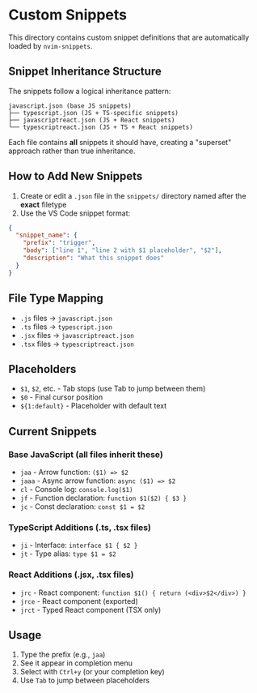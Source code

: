 # Custom Snippets

This directory contains custom snippet definitions that are automatically loaded by `nvim-snippets`.

## Snippet Inheritance Structure

The snippets follow a logical inheritance pattern:

```
javascript.json (base JS snippets)
├── typescript.json (JS + TS-specific snippets)
├── javascriptreact.json (JS + React snippets)  
└── typescriptreact.json (JS + TS + React snippets)
```

Each file contains **all** snippets it should have, creating a "superset" approach rather than true inheritance.

## How to Add New Snippets

1. Create or edit a `.json` file in the `snippets/` directory named after the **exact** filetype
2. Use the VS Code snippet format:

```json
{
  "snippet_name": {
    "prefix": "trigger",
    "body": ["line 1", "line 2 with $1 placeholder", "$2"],
    "description": "What this snippet does"
  }
}
```

## File Type Mapping

- `.js` files → `javascript.json`
- `.ts` files → `typescript.json` 
- `.jsx` files → `javascriptreact.json`
- `.tsx` files → `typescriptreact.json`

## Placeholders

- `$1`, `$2`, etc. - Tab stops (use Tab to jump between them)
- `$0` - Final cursor position
- `${1:default}` - Placeholder with default text

## Current Snippets

### Base JavaScript (all files inherit these)
- `jaa` - Arrow function: `($1) => $2`
- `jaaa` - Async arrow function: `async ($1) => $2`  
- `cl` - Console log: `console.log($1)`
- `jf` - Function declaration: `function $1($2) { $3 }`
- `jc` - Const declaration: `const $1 = $2`

### TypeScript Additions (.ts, .tsx files)
- `ji` - Interface: `interface $1 { $2 }`
- `jt` - Type alias: `type $1 = $2`

### React Additions (.jsx, .tsx files)
- `jrc` - React component: `function $1() { return (<div>$2</div>) }`
- `jrce` - React component (exported)
- `jrct` - Typed React component (TSX only)

## Usage

1. Type the prefix (e.g., `jaa`)
2. See it appear in completion menu
3. Select with `Ctrl+y` (or your completion key)
4. Use `Tab` to jump between placeholders